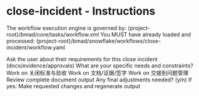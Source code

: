 # close-incident - Instructions

<critical>The workflow execution engine is governed by: {project-root}/bmad/core/tasks/workflow.xml</critical>
<critical>You MUST have already loaded and processed: {project-root}/bmad/snowflake/workflows/close-incident/workflow.yaml</critical>

<workflow>

<step n="1" goal="Understand Requirements">
<action>Ask the user about their requirements for this close incident (docs/evidence/approvals)</action>
<ask>What are your specific needs and constraints?</ask>
</step>

<step n="2" goal="关闭标准与验收">
<action>Work on 关闭标准与验收</action>
<template-output section="criteria"/>
</step>

<step n="3" goal="文档/证据/签字">
<action>Work on 文档/证据/签字</action>
<template-output section="docs"/>
</step>

<step n="4" goal="交接到问题管理">
<action>Work on 交接到问题管理</action>
<template-output section="handover"/>
</step>

<step n="5" goal="Review and Finalize">
<action>Review complete document output</action>
<ask>Any final adjustments needed? (y/n)</ask>
<check>If yes:</check>
  <action>Make requested changes and regenerate output</action>
</step>

</workflow>
